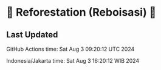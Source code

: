 
# 🌳 Reforestation (Reboisasi) 🌲

## Last Updated

GitHub Actions time: Sat Aug  3 09:20:12 UTC 2024

Indonesia/Jakarta time: Sat Aug  3 16:20:12 WIB 2024
